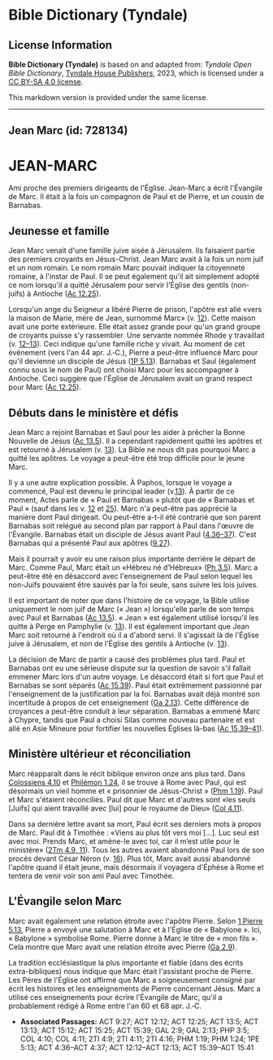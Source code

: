 # Bible Dictionary (Tyndale)

## License Information

**Bible Dictionary (Tyndale)** is based on and adapted from: _Tyndale Open Bible Dictionary_, [Tyndale House Publishers](https://tyndaleopenresources.com/), 2023, which is licensed under a [CC BY-SA 4.0 license](https://creativecommons.org/licenses/by-sa/4.0/legalcode.en).

This markdown version is provided under the same license.



--------------------------------

## Jean Marc (id: 728134)

JEAN\-MARC
==========

Ami proche des premiers dirigeants de l'Église. Jean\-Marc a écrit l'Évangile de Marc. Il était à la fois un compagnon de Paul et de Pierre, et un cousin de Barnabas.

Jeunesse et famille
-------------------

Jean Marc venait d'une famille juive aisée à Jérusalem. Ils faisaient partie des premiers croyants en Jésus\-Christ. Jean Marc avait à la fois un nom juif et un nom romain. Le nom romain Marc pouvait indiquer la citoyenneté romaine, à l'instar de Paul. Il se peut également qu'il ait simplement adopté ce nom lorsqu'il a quitté Jérusalem pour servir l'Église des gentils (non\-juifs) à Antioche ([Ac 12\.25](https://ref.ly/Acts12:25)).

Lorsqu'un ange du Seigneur a libéré Pierre de prison, l'apôtre est allé «vers la maison de Marie, mère de Jean, surnommé Marc» (v. [12](https://ref.ly/Acts12:12)). Cette maison avait une porte extérieure. Elle était assez grande pour qu'un grand groupe de croyants puisse s'y rassembler. Une servante nommée Rhode y travaillait (v. [12–13](https://ref.ly/Acts12:12-Acts12:13)). Ceci indique qu'une famille riche y vivait. Au moment de cet événement (vers l'an 44 apr. J.‑C.), Pierre a peut\-être influencé Marc pour qu'il devienne un disciple de Jésus ([1P 5\.13](https://ref.ly/1Pet5:13)). Barnabas et Saul (également connu sous le nom de Paul) ont choisi Marc pour les accompagner à Antioche. Ceci suggère que l'Église de Jérusalem avait un grand respect pour Marc ([Ac 12\.25](https://ref.ly/Acts12:25)).

Débuts dans le ministère et défis
---------------------------------

Jean Marc a rejoint Barnabas et Saul pour les aider à prêcher la Bonne Nouvelle de Jésus ([Ac 13\.5](https://ref.ly/Acts13:5)). Il a cependant rapidement quitté les apôtres et est retourné à Jérusalem (v. [13](https://ref.ly/Acts13:13)). La Bible ne nous dit pas pourquoi Marc a quitté les apôtres. Le voyage a peut\-être été trop difficile pour le jeune Marc.

Il y a une autre explication possible. À Paphos, lorsque le voyage a commencé, Paul est devenu le principal leader (v.[13](https://ref.ly/Acts13:13)). À partir de ce moment, Actes parle de « Paul et Barnabas » plutôt que de « Barnabas et Paul » (sauf dans les v. [12](https://ref.ly/Acts15:12,Acts15:25) et [25](https://ref.ly/Acts15:12,Acts15:25)). Marc n'a peut\-être pas apprécié la manière dont Paul dirigeait. Ou peut\-être a\-t\-il été contrarié que son parent Barnabas soit relégué au second plan par rapport à Paul dans l'œuvre de l'Évangile. Barnabas était un disciple de Jésus avant Paul ([4\.36–37](https://ref.ly/Acts4:36-Acts4:37)). C'est Barnabas qui a présenté Paul aux apôtres ([9\.27](https://ref.ly/Acts9:27)).

Mais il pourrait y avoir eu une raison plus importante derrière le départ de Marc. Comme Paul, Marc était un «Hébreu né d’Hébreux» ([Ph 3\.5](https://ref.ly/Phil3:5)). Marc a peut\-être été en désaccord avec l'enseignement de Paul selon lequel les non\-Juifs pouvaient être sauvés par la foi seule, sans suivre les lois juives.

Il est important de noter que dans l'histoire de ce voyage, la Bible utilise uniquement le nom juif de Marc (« Jean ») lorsqu'elle parle de son temps avec Paul et Barnabas ([Ac 13\.5](https://ref.ly/Acts13:5)). « Jean » est également utilisé lorsqu'il les quitte à Perge en Pamphylie (v. [13](https://ref.ly/Acts13:13)). Il est également important que Jean Marc soit retourné à l'endroit où il a d'abord servi. Il s'agissait là de l'Église juive à Jérusalem, et non de l'Église des gentils à Antioche (v. [13](https://ref.ly/Acts13:13)).

La décision de Marc de partir a causé des problèmes plus tard. Paul et Barnabas ont eu une sérieuse dispute sur la question de savoir s'il fallait emmener Marc lors d'un autre voyage. Le désaccord était si fort que Paul et Barnabas se sont séparés ([Ac 15\.39](https://ref.ly/Acts15:39)). Paul était extrêmement passionné par l'enseignement de la justification par la foi. Barnabas avait déjà montré son incertitude à propos de cet enseignement ([Ga 2\.13](https://ref.ly/Gal2:13)). Cette différence de croyances a peut\-être conduit à leur séparation. Barnabas a emmené Marc à Chypre, tandis que Paul a choisi Silas comme nouveau partenaire et est allé en Asie Mineure pour fortifier les nouvelles Églises là\-bas ([Ac 15\.39–41](https://ref.ly/Acts15:39-Acts15:41)).

Ministère ultérieur et réconciliation
-------------------------------------

Marc réapparaît dans le récit biblique environ onze ans plus tard. Dans [Colossiens 4\.10](https://ref.ly/Col4:10) et [Philémon 1\.24](https://ref.ly/Phlm1:24), il se trouve à Rome avec Paul, qui est désormais un vieil homme et « prisonnier de Jésus\-Christ » ([Phm 1\.19](https://ref.ly/Phlm1:19)). Paul et Marc s'étaient réconciliés. Paul dit que Marc et d'autres sont «les seuls \[Juifs] qui aient travaillé avec \[lui] pour le royaume de Dieu» ([Col 4\.11](https://ref.ly/Col4:11)).

Dans sa dernière lettre avant sa mort, Paul écrit ses derniers mots à propos de Marc. Paul dit à Timothée : «Viens au plus tôt vers moi \[...]. Luc seul est avec moi. Prends Marc, et amène\-le avec toi, car il m’est utile pour le ministère» ([2Tm 4\.9, 11](https://ref.ly/2Tim4:9,2Tim4:11)). Tous les autres avaient abandonné Paul lors de son procès devant César Néron (v. [16](https://ref.ly/2Tim4:16)). Plus tôt, Marc avait aussi abandonné l'apôtre quand il était jeune, mais désormais il voyagera d'Éphèse à Rome et tentera de venir voir son ami Paul avec Timothée.

L'Évangile selon Marc
---------------------

Marc avait également une relation étroite avec l'apôtre Pierre. Selon [1 Pierre 5\.13](https://ref.ly/1Pet5:13), Pierre a envoyé une salutation à Marc et à l'Église de « Babylone ». Ici, « Babylone » symbolise Rome. Pierre donne à Marc le titre de « mon fils ». Cela montre que Marc avait une relation étroite avec Pierre ([Ga 2\.9](https://ref.ly/Gal2:9)).

La tradition ecclésiastique la plus importante et fiable (dans des écrits extra\-bibliques) nous indique que Marc était l'assistant proche de Pierre. Les Pères de l'Église ont affirmé que Marc a soigneusement consigné par écrit les histoires et les enseignements de Pierre concernant Jésus. Marc a utilisé ces enseignements pour écrire l'Évangile de Marc, qu'il a probablement rédigé à Rome entre l'an 60 et 68 apr. J.‑C.

* **Associated Passages:** ACT 9:27; ACT 12:12; ACT 12:25; ACT 13:5; ACT 13:13; ACT 15:12; ACT 15:25; ACT 15:39; GAL 2:9; GAL 2:13; PHP 3:5; COL 4:10; COL 4:11; 2TI 4:9; 2TI 4:11; 2TI 4:16; PHM 1:19; PHM 1:24; 1PE 5:13; ACT 4:36–ACT 4:37; ACT 12:12–ACT 12:13; ACT 15:39–ACT 15:41

